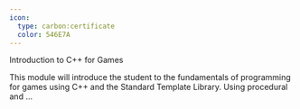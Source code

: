 ```yaml
---
icon:
  type: carbon:certificate
  color: 546E7A
---
```

Introduction to C++ for Games

This module will introduce the student to the fundamentals of programming for games using C++ and the Standard Template Library. Using procedural and  ... 
